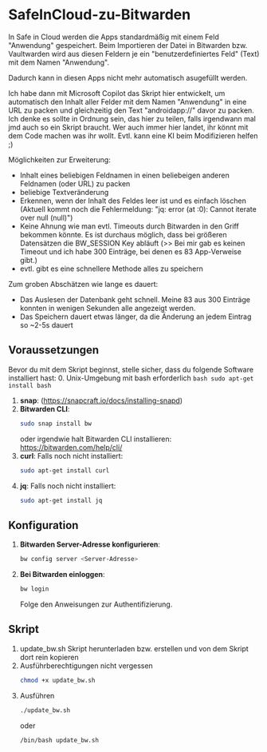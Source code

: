 # SafeInCloud-zu-Bitwarden


In Safe in Cloud werden die Apps standardmäßig mit einem Feld "Anwendung" gespeichert.
Beim Importieren der Datei in Bitwarden bzw. Vaultwarden wird aus diesen Feldern je ein "benutzerdefiniertes Feld" (Text) mit dem Namen "Anwendung".

Dadurch kann in diesen Apps nicht mehr automatisch asugefüllt werden.

Ich habe dann mit Microsoft Copilot das Skript hier entwickelt, um automatisch den Inhalt aller Felder mit dem Namen "Anwendung" in eine URL zu packen und gleichzeitig den Text "androidapp://" davor zu packen.
Ich denke es sollte in Ordnung sein, das hier zu teilen, falls irgendwann mal jmd auch so ein Skript braucht.
Wer auch immer hier landet, ihr könnt mit dem Code machen was ihr wollt. Evtl. kann eine KI beim Modifizieren helfen ;)


Möglichkeiten zur Erweiterung:
- Inhalt eines beliebigen Feldnamen in einen beliebeigen anderen Feldnamen (oder URL) zu packen
- beliebige Textveränderung
- Erkennen, wenn der Inhalt des Feldes leer ist und es einfach löschen (Aktuell kommt noch die Fehlermeldung: "jq: error (at <stdin>:0): Cannot iterate over null (null)")
- Keine Ahnung wie man evtl. Timeouts durch Bitwarden in den Griff bekommen könnte. Es ist durchaus möglich, dass bei größeren Datensätzen die BW_SESSION Key abläuft
  (>> Bei mir gab es keinen Timeout und ich habe 300 Einträge, bei denen es 83 App-Verweise gibt.)
- evtl. gibt es eine schnellere Methode alles zu speichern

Zum groben Abschätzen wie lange es dauert:
- Das Auslesen der Datenbank geht schnell. Meine 83 aus 300 Einträge konnten in wenigen Sekunden alle angezeigt werden.
- Das Speichern dauert etwas länger, da die Änderung an jedem Eintrag so ~2-5s dauert





## Voraussetzungen

Bevor du mit dem Skript beginnst, stelle sicher, dass du folgende Software installiert hast:
0. Unix-Umgebung mit bash erforderlich
    ```bash
    sudo apt-get install bash
    ```
1. **snap**: (https://snapcraft.io/docs/installing-snapd)
2. **Bitwarden CLI**:
    ```bash
    sudo snap install bw
    ```
    oder irgendwie halt Bitwarden CLI installieren: https://bitwarden.com/help/cli/
3. **curl**: Falls noch nicht installiert:
    ```bash
    sudo apt-get install curl
    ```
4. **jq**: Falls noch nicht installiert:
    ```bash
    sudo apt-get install jq
    ```

## Konfiguration

1. **Bitwarden Server-Adresse konfigurieren**:
    ```bash
    bw config server <Server-Adresse>
    ```
2. **Bei Bitwarden einloggen**:
    ```bash
    bw login
    ```

    Folge den Anweisungen zur Authentifizierung.

## Skript
1. update_bw.sh Skript herunterladen bzw. erstellen und von dem Skript dort rein kopieren
2. Ausführberechtigungen nicht vergessen
    ```bash
    chmod +x update_bw.sh
    ```
3. Ausführen
    ```bash
    ./update_bw.sh
    ```
    oder
    ```bash
    /bin/bash update_bw.sh
    ```
